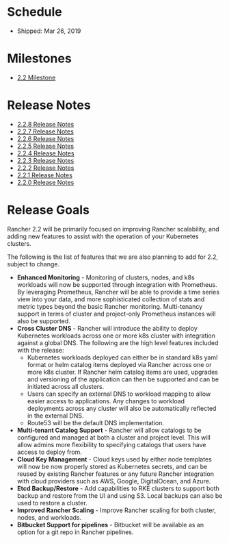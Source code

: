 # Schedule

* Shipped: Mar 26, 2019

# Milestones

* [2.2 Milestone](https://github.com/rancher/rancher/milestone/140)

# Release Notes

* [2.2.8 Release Notes](https://github.com/rancher/rancher/releases/tag/v2.2.8)
* [2.2.7 Release Notes](https://github.com/rancher/rancher/releases/tag/v2.2.7)
* [2.2.6 Release Notes](https://github.com/rancher/rancher/releases/tag/v2.2.6)
* [2.2.5 Release Notes](https://github.com/rancher/rancher/releases/tag/v2.2.5)
* [2.2.4 Release Notes](https://github.com/rancher/rancher/releases/tag/v2.2.4)
* [2.2.3 Release Notes](https://github.com/rancher/rancher/releases/tag/v2.2.3)
* [2.2.2 Release Notes](https://github.com/rancher/rancher/releases/tag/v2.2.2)
* [2.2.1 Release Notes](https://github.com/rancher/rancher/releases/tag/v2.2.1)
* [2.2.0 Release Notes](https://github.com/rancher/rancher/releases/tag/v2.2.0)

# Release Goals
Rancher 2.2 will be primarily focused on improving Rancher scalability, and adding new features to assist with the operation of your Kubernetes clusters.

The following is the list of features that we are also planning to add for 2.2, subject to change.

* **Enhanced Monitoring** - Monitoring of clusters, nodes, and k8s workloads will now be supported through integration with Prometheus. By leveraging Prometheus, Rancher will be able to provide a time series view into your data, and more sophisticated collection of stats and metric types beyond the basic Rancher monitoring.  Multi-tenancy support in terms of cluster and project-only Prometheus instances will also be supported.
* **Cross Cluster DNS** - Rancher will introduce the ability to deploy Kubernetes workloads across one or more k8s cluster with integration against a global DNS.  The following are the high level features included with the release:
  * Kubernetes workloads deployed can either be in standard k8s yaml format or helm catalog items deployed via Rancher across one or more k8s cluster.  If Rancher helm catalog items are used, upgrades and versioning of the application can then be supported and can be initiated across all clusters.
  * Users can specify an external DNS to workload mapping to allow easier access to applications.  Any changes to workload deployments across any cluster will also be automatically reflected in the external DNS.
  * Route53 will be the default DNS implementation.
* **Multi-tenant Catalog Support** - Rancher will allow catalogs to be configured and managed at both a cluster and project level.  This will allow admins more flexibility to specifying catalogs that users have access to deploy from.  
* **Cloud Key Management** - Cloud keys used by either node templates will now be now properly stored as Kubernetes secrets, and can be reused by existing Rancher features or any future Rancher integration with cloud providers such as AWS, Google, DigitalOcean, and Azure.
* **Etcd Backup/Restore** - Add capabilities to RKE clusters to support both backup and restore from the UI and using S3.  Local backups can also be used to restore a cluster.
* **Improved Rancher Scaling** - Improve Rancher scaling for both cluster, nodes, and workloads.
* **Bitbucket Support for pipelines** - Bitbucket will be available as an option for a git repo in Rancher pipelines.

  